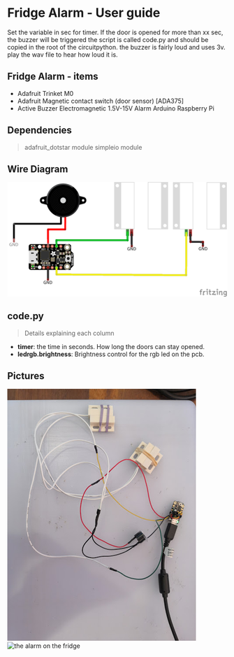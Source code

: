 # Fridge Alarm - User guide
Set the variable in sec for timer. If the door is opened for more than xx sec, the buzzer will be triggered
the script is called code.py and should be copied in the root of the circuitpython.
the buzzer is fairly loud and uses 3v. play the wav file to hear how loud it is.

## Fridge Alarm - items
- Adafruit Trinket M0
- Adafruit Magnetic contact switch (door sensor) [ADA375]
- Active Buzzer Electromagnetic 1.5V-15V Alarm Arduino Raspberry Pi


## Dependencies
> adafruit_dotstar module
> simpleio module


## Wire Diagram
![wiring](Fridge_Alarm_Sketch.png)


## code.py
>Details explaining each column
* **timer**: the time in seconds. How long the doors can stay opened.
* **ledrgb.brightness**: Brightness control for the rgb led on the pcb.

## Pictures
![the firdge alarm](picture01.jpg)
![the alarm on the fridge](picture02.jpg)
